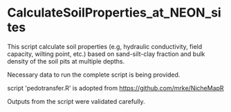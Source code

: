# CalculateSoilProperties_at_NEON_sites
This script calculate soil properties (e.g, hydraulic conductivity, field capacity, wilting point, etc.) based on sand-silt-clay fraction and bulk density of the soil pits at multiple depths.

Necessary data to run the complete script is being provided.

script 'pedotransfer.R' is adopted from https://github.com/mrke/NicheMapR

Outputs from the script were validated carefully.  
